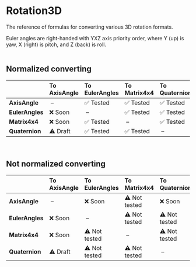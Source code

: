 ﻿# Rotation3D
The reference of formulas for converting various 3D rotation formats.

Euler angles are right-handed with YXZ axis priority order,
where Y (up) is yaw, X (right) is pitch, and Z (back) is roll.
<br><br>

## Normalized converting

| | To AxisAngle | To EulerAngles | To Matrix4x4 | To Quaternion |
| :-- | :-- | :-- | :-- | :-- |
| **AxisAngle** | &nbsp;– | ✅ Tested | ✅ Tested | ✅ Tested |
| **EulerAngles** | ❌ Soon | &nbsp;– | ✅ Tested | ✅ Tested |
| **Matrix4x4** | ❌ Soon | ✅ Tested | &nbsp;– | ✅ Tested |
| **Quaternion** | ⚠️ Draft | ✅ Tested | ✅ Tested | &nbsp;– |

<br>

## Not normalized converting

| | To AxisAngle | To EulerAngles | To Matrix4x4 | To Quaternion |
| :-- | :-- | :-- | :-- | :-- |
| **AxisAngle** | &nbsp;– | ❌ Soon | ⚠️ Not tested | ❌ Soon |
| **EulerAngles** | ❌ Soon | &nbsp;– | ⚠️ Not tested | ⚠️ Not tested |
| **Matrix4x4** | ❌ Soon | ⚠️ Not tested | &nbsp;– | ⚠️ Not tested |
| **Quaternion** | ⚠️ Draft | ⚠️ Not tested | ⚠️ Not tested | &nbsp;– |
